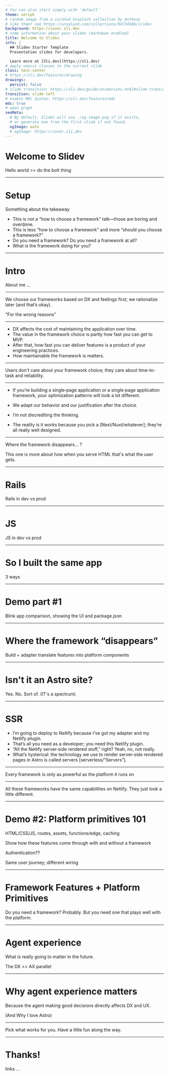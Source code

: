 ```yaml
---
# You can also start simply with 'default'
theme: seriph
# random image from a curated Unsplash collection by Anthony
# like them? see https://unsplash.com/collections/94734566/slidev
background: https://cover.sli.dev
# some information about your slides (markdown enabled)
title: Welcome to Slidev
info: |
  ## Slidev Starter Template
  Presentation slides for developers.

  Learn more at [Sli.dev](https://sli.dev)
# apply unocss classes to the current slide
class: text-center
# https://sli.dev/features/drawing
drawings:
  persist: false
# slide transition: https://sli.dev/guide/animations.html#slide-transitions
transition: slide-left
# enable MDC Syntax: https://sli.dev/features/mdc
mdc: true
# open graph
seoMeta:
  # By default, Slidev will use ./og-image.png if it exists,
  # or generate one from the first slide if not found.
  ogImage: auto
  # ogImage: https://cover.sli.dev
---
```


# Welcome to Slidev

Hello world >> do the bolt thing

---

# Setup

Something about the takeaway

- This is not a “how to choose a framework” talk—those are boring and overdone.
- This is less “how to choose a framework” and more “should you choose a framework?”
- Do you need a framework? Do you need a framework at all?
- What is the framework doing for you?

---

# Intro

About me ...

---

We choose our frameworks based on DX and feelings first; we rationalize later (and that’s okay).

"For the wrong reasons"

---

- DX affects the cost of maintaining the application over time.
- The value in the framework choice is partly how fast you can get to MVP.
- After that, how fast you can deliver features is a product of your engineering practices.
- How maintainable the framework is matters.

---

Users don't care about your framework choice; they care about time-to-task and reliability.

---

- If you’re building a single‑page application or a single‑page application framework, your optimization patterns will look a lot different.

- We adapt our behavior and our justification after the choice.
- I’m not discrediting the thinking.
- The reality is it works because you pick a [Next/Nuxt/whatever]; they’re all really well designed.

---

Where the framework disappears... ?

This one is more about how when you serve HTML that's what the user gets.

---

# Rails

Rails in dev vs prod

---

# JS

JS in dev vs prod

---

# So I built the same app

3 ways

---

# Demo part #1

Blink app comparison, showing the UI and package.json

---

# Where the framework “disappears”

Build + adapter translate features into platform components

---

# Isn't it an Astro site?

Yes. No. Sort of. (IT's a spectrum)

---

# SSR

- I’m going to deploy to Netlify because I’ve got my adapter and my Netlify plugin.
- That’s all you need as a developer; you need this Netlify plugin.
- “All the Netlify server‑side rendered stuff,” right? Yeah, no, not really.
- What’s hysterical: the technology we use to render server‑side rendered pages in Astro is called servers [serverless/“Servers”].

---

Every framework is only as powerful as the platform it runs on

---

All these frameworks have the same capabilities on Netlify. They just look a little different.

---

# Demo #2: Platform primitives 101

HTML/CSS/JS, routes, assets, functions/edge, caching

Show how these features come through with and without a framework

Authentication??

Same user journey; different wiring

---

# Framework Features + Platform Primitives

Do you need a framework? Probably. But you need one that plays well with the platform.

---

# Agent experience

What is really going to matter in the future.

The DX <> AX parallel

---

# Why agent experience matters

Because the agent making good decisions directly affects DX and UX.

(And Why I love Astro)

---

Pick what works for you. Have a little fun along the way.

---

# Thanks!

links ...
